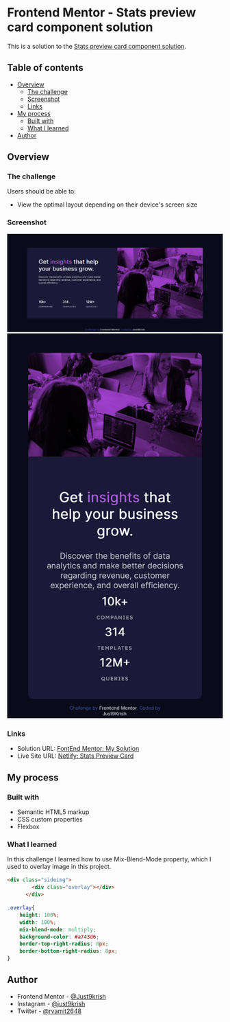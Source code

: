 # Frontend Mentor - Stats preview card component solution

This is a solution to the [Stats preview card component solution](https://www.frontendmentor.io/challenges/stats-preview-card-component-8JqbgoU62).

## Table of contents

- [Overview](#overview)
  - [The challenge](#the-challenge)
  - [Screenshot](#screenshot)
  - [Links](#links)
- [My process](#my-process)
  - [Built with](#built-with)
  - [What I learned](#what-i-learned)
- [Author](#author)


## Overview

### The challenge

Users should be able to:

- View the optimal layout depending on their device's screen size

### Screenshot

[![Desktop Preview](solution-screenshot/desktop-preview.png)](solution-screenshot/desktop-preview.png)
![Mobile Preview](solution-screenshot/mobile-preview.png)

### Links

- Solution URL: [FontEnd Mentor: My Solution](https://www.frontendmentor.io/challenges/stats-preview-card-component-8JqbgoU62/hub/stats-preview-card-bv7RX3abI)
- Live Site URL: [Netlify: Stats Preview Card](https://nifty-williams-b388c6.netlify.app/)


## My process

### Built with

- Semantic HTML5 markup
- CSS custom properties
- Flexbox

### What I learned

In this challenge I learned how to use Mix-Blend-Mode property, which I used to overlay image in this project.

```html
<div class="sideimg">
        <div class="overlay"></div>
      </div>
```
```css
.overlay{
    height: 100%;
    width: 100%;
    mix-blend-mode: multiply;
    background-color: #a743d6;
    border-top-right-radius: 8px;
    border-bottom-right-radius: 8px;
}
```

## Author

- Frontend Mentor - [@Just9krish](https://www.frontendmentor.io/profile/just9krish)
- Instagram - [@just9krish](https://www.Instagram.com/just9krish)
- Twitter - [@rvamit2648](https://www.twitter.com/rvamit2648)